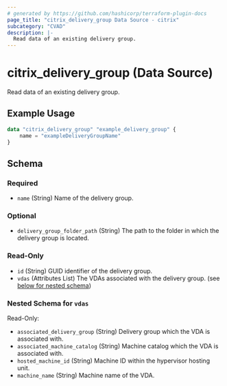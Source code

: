 ```yaml
---
# generated by https://github.com/hashicorp/terraform-plugin-docs
page_title: "citrix_delivery_group Data Source - citrix"
subcategory: "CVAD"
description: |-
  Read data of an existing delivery group.
---
```


# citrix_delivery_group (Data Source)

Read data of an existing delivery group.

## Example Usage

```terraform
data "citrix_delivery_group" "example_delivery_group" {
    name = "exampleDeliveryGroupName"
}
```

<!-- schema generated by tfplugindocs -->
## Schema

### Required

- `name` (String) Name of the delivery group.

### Optional

- `delivery_group_folder_path` (String) The path to the folder in which the delivery group is located.

### Read-Only

- `id` (String) GUID identifier of the delivery group.
- `vdas` (Attributes List) The VDAs associated with the delivery group. (see [below for nested schema](#nestedatt--vdas))

<a id="nestedatt--vdas"></a>
### Nested Schema for `vdas`

Read-Only:

- `associated_delivery_group` (String) Delivery group which the VDA is associated with.
- `associated_machine_catalog` (String) Machine catalog which the VDA is associated with.
- `hosted_machine_id` (String) Machine ID within the hypervisor hosting unit.
- `machine_name` (String) Machine name of the VDA.